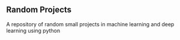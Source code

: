 ## Random Projects 
A repository of random small projects in machine learning and deep learning using python
